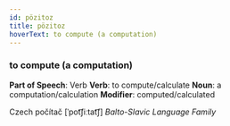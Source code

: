 ```yaml
---
id: pözitoz
title: pözitoz
hoverText: to compute (a computation)
---
```


### to compute (a computation)

**Part of Speech**: Verb
**Verb**: to compute/calculate
**Noun**: a computation/calculation
**Modifier**: computed/calculated

Czech počítač [ˈpot͡ʃiːtat͡ʃ]
*Balto-Slavic Language Family*